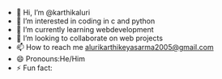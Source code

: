 - 👋 Hi, I’m @karthikaluri
- 👀 I’m interested in coding in c and python
- 🌱 I’m currently learning webdevelopment
- 💞️ I’m looking to collaborate on web projects
- 📫 How to reach me alurikarthikeyasarma2005@gmail.com
- 😄 Pronouns:He/Him 
- ⚡ Fun fact: 

<!---
karthikaluri/karthikaluri is a ✨ special ✨ repository because its `README.md` (this file) appears on your GitHub profile.
You can click the Preview link to take a look at your changes.
--->
